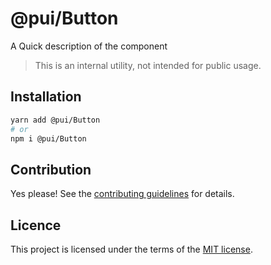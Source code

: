 # @pui/Button

A Quick description of the component

> This is an internal utility, not intended for public usage.

## Installation

```sh
yarn add @pui/Button
# or
npm i @pui/Button
```

## Contribution

Yes please! See the
[contributing guidelines](https://github.com/devaradise/pui/blob/master/CONTRIBUTING.md)
for details.

## Licence

This project is licensed under the terms of the
[MIT license](https://github.com/devaradise/pui/blob/master/LICENSE).